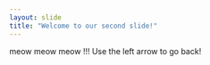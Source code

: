 ```yaml
---
layout: slide
title: "Welcome to our second slide!"
---
```

meow meow meow !!!
Use the left arrow to go back!
